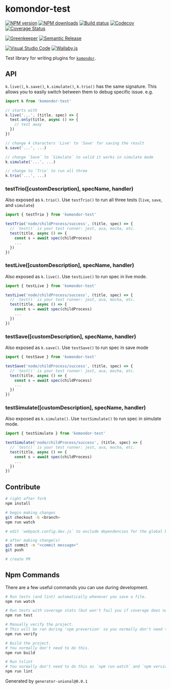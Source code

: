 # komondor-test

[![NPM version][npm-image]][npm-url]
[![NPM downloads][downloads-image]][downloads-url]
[![Build status][travis-image]][travis-url]
[![Codecov][codecov-image]][codecov-url]
[![Coverage Status][coveralls-image]][coveralls-url]

[![Greenkeeper][greenkeeper-image]][greenkeeper-url]
[![Semantic Release][semantic-release-image]][semantic-release-url]

[![Visual Studio Code][vscode-image]][vscode-url]
[![Wallaby.js][wallaby-image]][wallaby-url]

Test library for writing plugins for [`komondor`](https://github.com/moctomata/moctomata).

## API

`k.live()`, `k.save()`, `k.simulate()`, `k.trio()` has the same signature.
This allows you to easily switch between them to debug specific issue. e.g.

```ts
import k from 'komondor-test'

// starts with
k.live('...', (title, spec) => {
  test.only(title, async () => {
    // test away
  })
})

// change 4 characters 'Live' to 'Save' for saving the result
k.save('...', ...)

// change `Save` to `Simulate` to valid it works in simulate mode
k.simulate('...', ...)

// change to `Trio` to run all three
k.trio('...', ...)
```

### testTrio([customDescription], specName, handler)

Also exposed as `k.trio()`.
Use `testTrio()` to run all three tests (`live`, `save`, and `simulate`)

```ts
import { testTrio } from 'komondor-test'

testTrio('node/childProcess/success', (title, spec) => {
  // `test()` is your test runner: jest, ava, mocha, etc.
  test(title, async () => {
    const s = await spec(childProcess)
    ...
  })
})
```

### testLive([customDescription], specName, handler)

Also exposed as `k.live()`.
Use `testLive()` to run spec in live mode.

```ts
import { testLive } from 'komondor-test'

testLive('node/childProcess/success', (title, spec) => {
  // `test()` is your test runner: jest, ava, mocha, etc.
  test(title, async () => {
    const s = await spec(childProcess)
    ...
  })
})
```

### testSave([customDescription], specName, handler)

Also exposed as `k.save()`.
Use `testSave()` to run spec in save mode

```ts
import { testSave } from 'komondor-test'

testSave('node/childProcess/success', (title, spec) => {
  // `test()` is your test runner: jest, ava, mocha, etc.
  test(title, async () => {
    const s = await spec(childProcess)
    ...
  })
})
```

### testSimulate([customDescription], specName, handler)

Also exposed as `k.simulate()`.
Use `testSimulate()` to run spec in simulate mode.

```ts
import { testSimulate } from 'komondor-test'

testSimulate('node/childProcess/success', (title, spec) => {
  // `test()` is your test runner: jest, ava, mocha, etc.
  test(title, async () => {
    const s = await spec(childProcess)
    ...
  })
})
```

## Contribute

```sh
# right after fork
npm install

# begin making changes
git checkout -b <branch>
npm run watch

# edit `webpack.config.dev.js` to exclude dependencies for the global build.

# after making change(s)
git commit -m "<commit message>"
git push

# create PR
```

## Npm Commands

There are a few useful commands you can use during development.

```sh
# Run tests (and lint) automatically whenever you save a file.
npm run watch

# Run tests with coverage stats (but won't fail you if coverage does not meet criteria)
npm run test

# Manually verify the project.
# This will be ran during 'npm preversion' so you normally don't need to run this yourself.
npm run verify

# Build the project.
# You normally don't need to do this.
npm run build

# Run tslint
# You normally don't need to do this as `npm run watch` and `npm version` will automatically run lint for you.
npm run lint
```

Generated by `generator-unional@0.0.1`

[npm-image]: https://img.shields.io/npm/v/komondor-test.svg?style=flat
[npm-url]: https://npmjs.org/package/komondor-test
[downloads-image]: https://img.shields.io/npm/dm/komondor-test.svg?style=flat
[downloads-url]: https://npmjs.org/package/komondor-test
[travis-image]: https://img.shields.io/travis/moctomata/moctomata-test/master.svg?style=flat
[travis-url]: https://travis-ci.org/moctomata/moctomata-test?branch=master
[codecov-image]: https://codecov.io/gh/moctomata/moctomata-test/branch/master/graph/badge.svg
[codecov-url]: https://codecov.io/gh/moctomata/moctomata-test
[coveralls-image]: https://coveralls.io/repos/github/moctomata/moctomata-test/badge.svg
[coveralls-url]: https://coveralls.io/github/moctomata/moctomata-test
[greenkeeper-image]: https://badges.greenkeeper.io/moctomata/moctomata-test.svg
[greenkeeper-url]: https://greenkeeper.io/
[semantic-release-image]: https://img.shields.io/badge/%20%20%F0%9F%93%A6%F0%9F%9A%80-semantic--release-e10079.svg
[semantic-release-url]: https://github.com/semantic-release/semantic-release
[wallaby-image]: https://img.shields.io/badge/wallaby.js-configured-green.svg
[wallaby-url]: https://wallabyjs.com
[vscode-image]: https://img.shields.io/badge/vscode-ready-green.svg
[vscode-url]: https://code.visualstudio.com/
